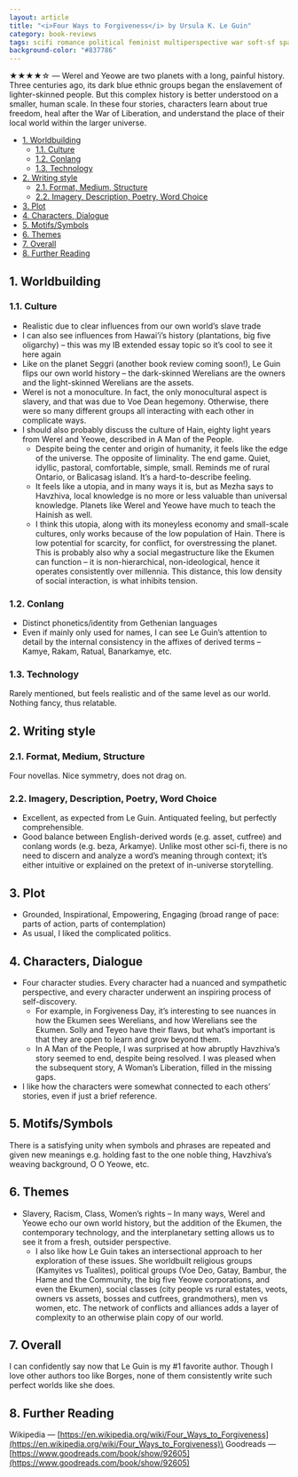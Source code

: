 ```yaml
---
layout: article
title: "<i>Four Ways to Forgiveness</i> by Ursula K. Le Guin"
category: book-reviews
tags: scifi romance political feminist multiperspective war soft-sf space speculative
background-color: "#837786"
---
```

★★★★☆ — Werel and Yeowe are two planets with a long, painful history. Three centuries ago, its dark blue ethnic groups began the enslavement of lighter-skinned people. But this complex history is better understood on a smaller, human scale. In these four stories, characters learn about true freedom, heal after the War of Liberation, and understand the place of their local world within the larger universe.

<!--split-->

- [1. Worldbuilding](#1-worldbuilding)
  - [1.1. Culture](#11-culture)
  - [1.2. Conlang](#12-conlang)
  - [1.3. Technology](#13-technology)
- [2. Writing style](#2-writing-style)
  - [2.1. Format, Medium, Structure](#21-format-medium-structure)
  - [2.2. Imagery, Description, Poetry, Word Choice](#22-imagery-description-poetry-word-choice)
- [3. Plot](#3-plot)
- [4. Characters, Dialogue](#4-characters-dialogue)
- [5. Motifs/Symbols](#5-motifssymbols)
- [6. Themes](#6-themes)
- [7. Overall](#7-overall)
- [8. Further Reading](#8-further-reading)

<!--split-->

## 1. Worldbuilding

### 1.1. Culture
* Realistic due to clear influences from our own world’s slave trade
* I can also see influences from Hawai’i’s history (plantations, big five oligarchy) – this was my IB extended essay topic so it’s cool to see it here again
* Like on the planet Seggri (another book review coming soon!), Le Guin flips our own world history – the dark-skinned Werelians are the owners and the light-skinned Werelians are the assets.
* Werel is not a monoculture. In fact, the only monocultural aspect is slavery, and that was due to Voe Dean hegemony. Otherwise, there were so many different groups all interacting with each other in complicate ways.
* I should also probably discuss the culture of Hain, eighty light years from Werel and Yeowe, described in A Man of the People.
  * Despite being the center and origin of humanity, it feels like the edge of the universe. The opposite of liminality. The end game. Quiet, idyllic, pastoral, comfortable, simple, small. Reminds me of rural Ontario, or Balicasag island. It’s a hard-to-describe feeling.
  * It feels like a utopia, and in many ways it is, but as Mezha says to Havzhiva, local knowledge is no more or less valuable than universal knowledge. Planets like Werel and Yeowe have much to teach the Hainish as well.
  * I think this utopia, along with its moneyless economy and small-scale cultures, only works because of the low population of Hain. There is low potential for scarcity, for conflict, for overstressing the planet. This is probably also why a social megastructure like the Ekumen can function – it is non-hierarchical, non-ideological, hence it operates consistently over millennia. This distance, this low density of social interaction, is what inhibits tension.

### 1.2. Conlang
* Distinct phonetics/identity from Gethenian languages
* Even if mainly only used for names, I can see Le Guin’s attention to detail by the internal consistency in the affixes of derived terms – Kamye, Rakam, Ratual, Banarkamye, etc.

### 1.3. Technology
Rarely mentioned, but feels realistic and of the same level as our world. Nothing fancy, thus relatable.

## 2. Writing style

### 2.1. Format, Medium, Structure
Four novellas. Nice symmetry, does not drag on.

### 2.2. Imagery, Description, Poetry, Word Choice
* Excellent, as expected from Le Guin. Antiquated feeling, but perfectly comprehensible.
* Good balance between English-derived words (e.g. asset, cutfree) and conlang words (e.g. beza, Arkamye). Unlike most other sci-fi, there is no need to discern and analyze a word’s meaning through context; it’s either intuitive or explained on the pretext of in-universe storytelling.

## 3. Plot
* Grounded, Inspirational, Empowering, Engaging (broad range of pace: parts of action, parts of contemplation)
* As usual, I liked the complicated politics.

## 4. Characters, Dialogue
* Four character studies. Every character had a nuanced and sympathetic perspective, and every character underwent an inspiring process of self-discovery.
  * For example, in Forgiveness Day, it’s interesting to see nuances in how the Ekumen sees Werelians, and how Werelians see the Ekumen. Solly and Teyeo have their flaws, but what’s important is that they are open to learn and grow beyond them.
  * In A Man of the People, I was surprised at how abruptly Havzhiva’s story seemed to end, despite being resolved. I was pleased when the subsequent story, A Woman’s Liberation, filled in the missing gaps.
* I like how the characters were somewhat connected to each others’ stories, even if just a brief reference.

## 5. Motifs/Symbols
There is a satisfying unity when symbols and phrases are repeated and given new meanings e.g. holding fast to the one noble thing, Havzhiva’s weaving background, O O Yeowe, etc.

## 6. Themes
* Slavery, Racism, Class, Women’s rights – In many ways, Werel and Yeowe echo our own world history, but the addition of the Ekumen, the contemporary technology, and the interplanetary setting allows us to see it from a fresh, outsider perspective.
  * I also like how Le Guin takes an intersectional approach to her exploration of these issues. She worldbuilt religious groups (Kamyites vs Tualites), political groups (Voe Deo, Gatay, Bambur, the Hame and the Community, the big five Yeowe corporations, and even the Ekumen), social classes (city people vs rural estates, veots, owners vs assets, bosses and cutfrees, grandmothers), men vs women, etc. The network of conflicts and alliances adds a layer of complexity to an otherwise plain copy of our world.

## 7. Overall
I can confidently say now that Le Guin is my #1 favorite author. Though I love other authors too like Borges, none of them consistently write such perfect worlds like she does.

## 8. Further Reading
Wikipedia — [https://en.wikipedia.org/wiki/Four_Ways_to_Forgiveness](https://en.wikipedia.org/wiki/Four_Ways_to_Forgiveness)\
Goodreads — [https://www.goodreads.com/book/show/92605](https://www.goodreads.com/book/show/92605)